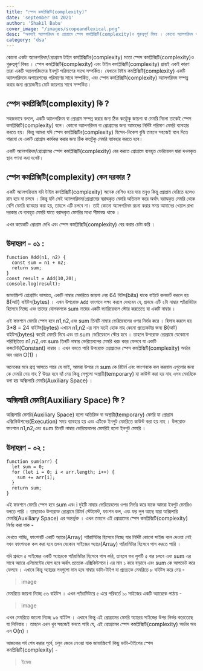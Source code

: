 ```yaml
---
title: "স্পেস কমপ্লিক্সিটি(complexity)"
date: 'september 04 2021'
author: 'Shakil Babu'
cover_image: "/images/scopeandlexical.png"
desc: "অবশ্যই অ্যালগরিদম বা প্রোগ্রামে স্পেস কমপ্লিক্সিটি(complexity)ও গুরুত্বপূর্ণ বিষয় । কোনো অ্যালগরিদম বা প্রোগ্রাম ঠিক কতটুকু জায়গা বা মেমরি নিলো তাকেই স্পেস কমপ্লিক্সিটি(complexity) বলে।"
category: 'dsa'
---
```


কোনো একটা অ্যালগরিদম/প্রোগ্রামে টাইম কমপ্লিক্সিটির(complexity) মতো স্পেস কমপ্লিক্সিটি(complexity)ও গুরুত্বপূর্ণ বিষয় । স্পেস কমপ্লিক্সিটি(complexity) এবং টাইম কমপ্লিক্সিটি(complexity) প্রায়ই একই কারণ তারা একটি অ্যালগরিদমের ইনপুট পরিমাণের সাথে সম্পর্কিত। যেখানে টাইম কমপ্লিক্সিটি(complexity) একটি অ্যালগরিদমে অপারেশনের পরিমাণের সাথে সম্পর্কিত, এবং স্পেস কমপ্লিক্সিটি(complexity) অ্যালগরিদম সম্পন্ন করার জন্য প্রয়োজনীয় মোট জায়গার সাথে সম্পর্কিত। 


## স্পেস কমপ্লিক্সিটি(complexity) কি ?
সহজভাবে বললে, একটি অ্যালগরিদম বা প্রোগ্রাম সম্পন্ন করার জন্য ঠিক কতটুকু জায়গা বা মেমরি নিলো তাকেই স্পেস কমপ্লিক্সিটি(complexity) বলে। কোনো অ্যালগরিদম বা প্রোগ্রামের জন্য আমাদের নির্দিষ্ট পরিমাণ মেমরি ব্যাবহার করতে হয়। কিন্তু আমরা যদি স্পেস কমপ্লিক্সিটির(complexity) হিসেব-নিকেশ বুঝি তাহলে সহজেই বলে দিতে পারবো যে একটি প্রোগ্রাম কার্যকর করার জন্য ঠিক কতটুকু মেমরি ব্যাবহার করতে হবে।

একটি অ্যালগরিদম/প্রোগ্রামের স্পেস কমপ্লিক্সিটি(complexity) বের করতে প্রোগ্রামে ব্যবহৃত ভেরিয়েবল দ্বারা দখলকৃত স্থান গণনা করা যথেষ্ট। 


## স্পেস কমপ্লিক্সিটি(complexity) কেন দরকার ?
একটি অ্যালগরিদমে যদি টাইম কমপ্লিক্সিটি(complexity) অনেক বেশিও হয়ে যায় তবুও কিন্তু প্রোগ্রাম দেরিতে হলেও রান হবে বা চলবে । কিন্তু যদি সেই অ্যালগরিদম/প্রোগ্রামের বরাদ্দকৃত মেমরি অতিক্রম করে অর্থাৎ বরাদ্দকৃত মেমরি থেকে বেশি মেমরি ব্যাবহার করা হয়, তাহলে এটি চলবে না। তাই কোনো অ্যালগরিদম রচনা করার সময় আমাদের খেয়াল রাখা দরকার যে ব্যবহৃত মেমরি যাতে বরাদ্দকৃত মেমরির মধ্যে সীমাবদ্ধ থাকে ।


এখন কয়েকটি প্রোগ্রাম দেখি এবং স্পেস কমপ্লিক্সিটি(complexity) বের করার চেষ্টা করি ।
## উদাহরণ - ০১ :
```
function Add(n1, n2) {
  const sum = n1 + n2;
  return sum;
}
const result = Add(10,20);
console.log(result);
```
জাভাস্ক্রিপ্ট প্রোগ্রামিং ভাষাতে, একটি নাম্বার মেমরিতে জায়গা নেয় 64 বিটস(bits) যাকে বাইটে কনভার্ট করলে হয় 8(আট) বাইটস(bytes) । এখন উপরোক্ত ```Add``` ফাংশনে লক্ষ্য করলে দেখবেন যে, প্রথমে এটি ২টা নাম্বার প্যাঁরামিটার হিসেবে নিচ্ছে এবং তাদের যোগফলকে sum নামের একটি ভ্যারিয়েবলে স্টোর করতেছে যা একটি নাম্বার ।

এই ফাংশনে মেমরি স্পেস হবে n1,n2,এবং sum তিনটি নাম্বার ভেরিয়েবলের ওপর নির্ভর করে । হিসাব করলে হয় 3*8 = 24 বাইটস(bytes) এখানে n1,n2 এর মান যতই হোক নাহ কেনো প্রত্যেকটার জন্য 8(আট) বাইটস(bytes) করেই মেমরি নিবে এবং তা sum ভেরিয়েবলে স্টোর হবে । তাহলে উপরোক্ত প্রোগ্রামে যেকোনো পরিস্থিতিতে n1,n2,এবং sum তিনটি নাম্বার ভেরিয়েবলের মেমরি খরচ করে ফেলবে যা একটি কন্সটেন্ট(Constant) নাম্বার । এখন বলতে পারি উপরোক্ত প্রোগ্রামের স্পেস কমপ্লিক্সিটি(complexity) অর্ডার অব ওয়ান O(1) ।


অনেকের মনে প্রশ্ন আসতে পারে যে ভাই, আমরা উপরে যে sum কে রিটার্ন এবং ফাংশনকে কল করলাম এগুলোর জন্য কে মেমরি নেয় নাহ ? উত্তর হবে হ্যাঁ নেয় কিন্তু সেগুলো অস্থায়ী(temporary) যা কাউন্ট করা হয় নাহ এসব মেমরিকে বলা হয় অক্সিলারি মেমরি(Auxiliary Space) ।

## অক্সিলারি মেমরি(Auxiliary Space) কি ?
অক্সিলারি মেমরি(Auxiliary Space) হলো অতিরিক্ত বা অস্থায়ী(temporary) মেমরি যা প্রোগ্রাম এক্সিকিউশনের(Execution) সময় ব্যাবহার হয় এবং এটিকে ইনপুট মেমরিতে কাউন্ট করা হয় নাহ । উপরোক্ত ফাংশনে n1,n2,এবং sum তিনটি নাম্বার ভেরিয়েবলের মেমরিই হলো ইনপুট মেমরি ।

## উদাহরণ - ০২ :
```
function sum(arr) {
  let sum = 0;
  for (let i = 0; i < arr.length; i++) {
    sum += arr[i];
  }
  return sum;
}
```
এই ফাংশনে মেমরি স্পেস হবে sum এবং i দুইটি নাম্বার ভেরিয়েবলের ওপর নির্ভর করে যাকে আমরা ইনপুট মেমরিও বলতে পারি । তাছাড়াও উপরোক্ত প্রোগ্রামে রিটার্ন স্টেটমেন্ট, ফাংশন কল, এবং ফর লুপ আছে যারা অক্সিলারি মেমরি(Auxiliary Space) এর অন্তর্ভুক্ত । এখন তাহলে এই প্রোগ্রামের স্পেস কমপ্লিক্সিটি(complexity) নির্ণয় করা যাক -

দেখতে পাচ্ছি, ফাংশনটি একটি অ্যারে(Array) প্যাঁরামিটার হিসেবে নিচ্ছে যার নির্দিষ্ট কোনো সাইজ বলে দেওয়া নেই যখন ফাংশনকে কল করা হবে তখন যেকোন সাইজের অ্যারে(Array) প্যাঁরামিটার হিসেবে পাস করতে পারি ।

যদি প্রথমে ৫ সাইজের একটি অ্যারেকে প্যাঁরামিটার হিসেবে পাস করি, তাহলে ফর লুপটি ৫ বার চলবে এবং sum এর সাথে অ্যারে এলিমেন্টের যোগ হবে  অর্থাৎ প্রত্যেক এক্সিকিউশনে i এর মান ১ করে বাড়াবে এবং sum কে আপডেট করে ফেলবে । এখানে কিন্তু অ্যারের সবগুলো মান হবে নাম্বার ডাটা-টাইপ যা প্রত্যেকে মেমরিতে ৮ বাইটস করে নেয়  -

> image

মেমরিতে জায়গা নিচ্ছে ৫৬ বাইটস । এখন প্যাঁরামিটারে ৫ এরে পরিবর্তে ১০ সাইজের একটি অ্যারেকে পাঠায় -

> image
 
এখন মেমরিতে জায়গা নিচ্ছে ৯৬ বাইটস । এখানে কিন্তু এই প্রোগ্রামের মেমরি অ্যারের সাইজের উপর নির্ভর করেতেছে যা লিনিয়ার । তাহলে এখন খুব সহজেই বলতে পারি যে, এই প্রোগ্রামের স্পেস কমপ্লিক্সিটি(complexity) অর্ডার অব এন O(n) ।

আজকের পর্ব শেষ করার পূর্বে, চলুন জেনে নেওয়া যাক জাভাস্ক্রিপ্টে কিছু ডাটা-টাইপের স্পেস কমপ্লিক্সিটি(complexity) -
>ইমেজ